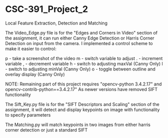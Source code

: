# CSC-391_Project_2
Local Feature Extraction, Detection and Matching

The Video_Edge.py file is for the "Edges and Corners in Video" section of the assignment, it can run either Canny Edge Detection or Harris
Corner Detection on input from the camera.
I implemented a control scheme to make it easier to control:

p - take a screenshot of the video
m - switch variable to adjust
. - increment variable
, - decrement variable
h - switch to adjusting maxVal (Canny Only)
l - switch to adjusting minVal (Canny Only)
o - toggle between outline and overlay display (Canny Only)

NOTE: Remaining part of this project requires "opencv-python 3.4.2.17" and opencv-contrib-python==3.4.2.17"
As newer versions have removed SIFT functionality

The Sift_Key.py file is for the "SIFT Descriptors and Scaling" section of the assignment, it will detect and display keypoints on image
with functionality to specify parameters

The Matching.py will match keypoints in two images from either harris corner detection or just a standard SIFT
